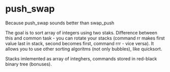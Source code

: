 # push_swap
Because push_swap sounds better than swap_push


The goal is to sort array of integers using two staks.
Difference between this and common task - you can rotate your stacks (command rr makes first value last in stack, second becomes first, command rrr - vice versa). It allows you to use other sorting algoritms (not only bubbles), like quicksort.

Stacks imlemented as array of integhers, commands stored in red-black binary tree (bonuses).
